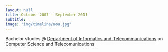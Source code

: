 ```yaml
---
layout: null
title: October 2007 - September 2011
subtitle:
image: "img/timeline/uoa.jpg"
---
```

Bachelor studies @ <a href="http://www.di.uoa.gr/eng" target="_blank">Department of Informatics and Telecommunications</a> on Computer Science and Telecomunications